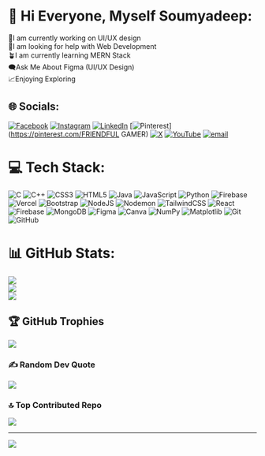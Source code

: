 # 💫 Hi Everyone, Myself Soumyadeep:
🔭I am currently working on UI/UX design<br>🤝I am looking for help with Web Development<br>🪴I am currently learning MERN Stack<br>🗨️Ask Me About Figma (UI/UX Design)<br>📈Enjoying Exploring<br>


## 🌐 Socials:
[![Facebook](https://img.shields.io/badge/Facebook-%231877F2.svg?logo=Facebook&logoColor=white)](https://www.facebook.com/profile.php?id=100006246848717) [![Instagram](https://img.shields.io/badge/Instagram-%23E4405F.svg?logo=Instagram&logoColor=white)](https://instagram.com/_mainly_soumya_11_) [![LinkedIn](https://img.shields.io/badge/LinkedIn-%230077B5.svg?logo=linkedin&logoColor=white)](https://www.linkedin.com/in/soumyadeep-kundu-26688b279) [![Pinterest](https://img.shields.io/badge/Pinterest-%23E60023.svg?logo=Pinterest&logoColor=white)](https://pinterest.com/FRIENDFUL GAMER) [![X](https://img.shields.io/badge/X-black.svg?logo=X&logoColor=white)](https://x.com/DeepSoumya20) [![YouTube](https://img.shields.io/badge/YouTube-%23FF0000.svg?logo=YouTube&logoColor=white)](https://youtube.com/@@Soumyadeep03) [![email](https://img.shields.io/badge/Email-D14836?logo=gmail&logoColor=white)](mailto:kundusoumyadeep100@gmail.com) 

# 💻 Tech Stack:
![C](https://img.shields.io/badge/c-%2300599C.svg?style=for-the-badge&logo=c&logoColor=white) ![C++](https://img.shields.io/badge/c++-%2300599C.svg?style=for-the-badge&logo=c%2B%2B&logoColor=white) ![CSS3](https://img.shields.io/badge/css3-%231572B6.svg?style=for-the-badge&logo=css3&logoColor=white) ![HTML5](https://img.shields.io/badge/html5-%23E34F26.svg?style=for-the-badge&logo=html5&logoColor=white) ![Java](https://img.shields.io/badge/java-%23ED8B00.svg?style=for-the-badge&logo=openjdk&logoColor=white) ![JavaScript](https://img.shields.io/badge/javascript-%23323330.svg?style=for-the-badge&logo=javascript&logoColor=%23F7DF1E) ![Python](https://img.shields.io/badge/python-3670A0?style=for-the-badge&logo=python&logoColor=ffdd54) ![Firebase](https://img.shields.io/badge/firebase-%23039BE5.svg?style=for-the-badge&logo=firebase) ![Vercel](https://img.shields.io/badge/vercel-%23000000.svg?style=for-the-badge&logo=vercel&logoColor=white) ![Bootstrap](https://img.shields.io/badge/bootstrap-%238511FA.svg?style=for-the-badge&logo=bootstrap&logoColor=white) ![NodeJS](https://img.shields.io/badge/node.js-6DA55F?style=for-the-badge&logo=node.js&logoColor=white) ![Nodemon](https://img.shields.io/badge/NODEMON-%23323330.svg?style=for-the-badge&logo=nodemon&logoColor=%BBDEAD) ![TailwindCSS](https://img.shields.io/badge/tailwindcss-%2338B2AC.svg?style=for-the-badge&logo=tailwind-css&logoColor=white) ![React](https://img.shields.io/badge/react-%2320232a.svg?style=for-the-badge&logo=react&logoColor=%2361DAFB) ![Firebase](https://img.shields.io/badge/firebase-a08021?style=for-the-badge&logo=firebase&logoColor=ffcd34) ![MongoDB](https://img.shields.io/badge/MongoDB-%234ea94b.svg?style=for-the-badge&logo=mongodb&logoColor=white) ![Figma](https://img.shields.io/badge/figma-%23F24E1E.svg?style=for-the-badge&logo=figma&logoColor=white) ![Canva](https://img.shields.io/badge/Canva-%2300C4CC.svg?style=for-the-badge&logo=Canva&logoColor=white) ![NumPy](https://img.shields.io/badge/numpy-%23013243.svg?style=for-the-badge&logo=numpy&logoColor=white) ![Matplotlib](https://img.shields.io/badge/Matplotlib-%23ffffff.svg?style=for-the-badge&logo=Matplotlib&logoColor=black) ![Git](https://img.shields.io/badge/git-%23F05033.svg?style=for-the-badge&logo=git&logoColor=white) ![GitHub](https://img.shields.io/badge/github-%23121011.svg?style=for-the-badge&logo=github&logoColor=white)
# 📊 GitHub Stats:
![](https://github-readme-stats.vercel.app/api?username=CyberSoumya&theme=dark&hide_border=false&include_all_commits=false&count_private=false)<br/>
![](https://nirzak-streak-stats.vercel.app/?user=CyberSoumya&theme=dark&hide_border=false)<br/>
![](https://github-readme-stats.vercel.app/api/top-langs/?username=CyberSoumya&theme=dark&hide_border=false&include_all_commits=false&count_private=false&layout=compact)

## 🏆 GitHub Trophies
![](https://github-profile-trophy.vercel.app/?username=CyberSoumya&theme=radical&no-frame=false&no-bg=true&margin-w=4)

### ✍️ Random Dev Quote
![](https://quotes-github-readme.vercel.app/api?type=horizontal&theme=radical)

### 🔝 Top Contributed Repo
![](https://github-contributor-stats.vercel.app/api?username=CyberSoumya&limit=5&theme=dark&combine_all_yearly_contributions=true)

---
[![](https://visitcount.itsvg.in/api?id=CyberSoumya&icon=0&color=0)](https://visitcount.itsvg.in)

<!-- Proudly created with GPRM ( https://gprm.itsvg.in ) -->
